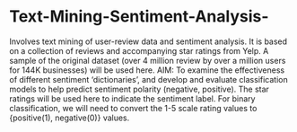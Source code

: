 # Text-Mining-Sentiment-Analysis-
Involves text mining of user-review data and sentiment analysis. It is based on a collection of reviews and accompanying star ratings from Yelp. A sample of the original dataset (over 4 million review by over a million users for 144K businesses) will be used here. AIM: To examine the effectiveness of different sentiment ‘dictionaries’, and develop and evaluate classification models to help predict sentiment polarity (negative, positive). The star ratings will be used here to indicate the sentiment label. For binary classification, we will need to convert the 1-5 scale rating values to {positive(1), negative(0)} values.

